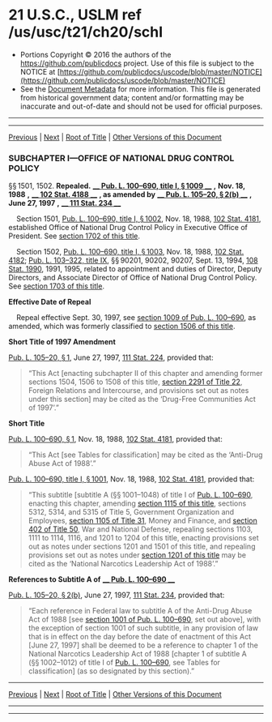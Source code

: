 ---
---

# 21 U.S.C., USLM ref /us/usc/t21/ch20/schI

* Portions Copyright © 2016 the authors of the https://github.com/publicdocs project.
  Use of this file is subject to the NOTICE at [https://github.com/publicdocs/uscode/blob/master/NOTICE](https://github.com/publicdocs/uscode/blob/master/NOTICE)
* See the [Document Metadata](././../../../../..//README.md) for more information.
  This file is generated from historical government data; content and/or formatting may be inaccurate and out-of-date and should not be used for official purposes.

----------
----------

[Previous](./../../../../..//us/usc/t21/ch20/m__us_usc_t21_ch20.md) | [Next](./../../../../..//us/usc/t21/ch20/schI/m__us_usc_t21_s1502a.md) | [Root of Title](./../../../../../) | [Other Versions of this Document](https://publicdocs.github.io/go/links?ns=uslm&ref=%2Fus%2Fusc%2Ft21%2Fch20%2FschI)

### SUBCHAPTER I—OFFICE OF NATIONAL DRUG CONTROL POLICY

§§ 1501, 1502. __Repealed.__  __[__  __Pub. L. 100–690, title I, § 1009__  __][/us/pl/100/690/s1009]__  __,__  __Nov. 18, 1988__  __,__  __[__  __102 Stat. 4188__  __][/us/stat/102/4188]__  __, as amended by__  __[__  __Pub. L. 105–20, § 2(b)__  __][/us/pl/105/20/s2/b]__  __,__  __June 27, 1997__  __,__  __[__  __111 Stat. 234__  __][/us/stat/111/234]__ 

    Section 1501, [Pub. L. 100–690, title I, § 1002][/us/pl/100/690/s1002], Nov. 18, 1988, [102 Stat. 4181][/us/stat/102/4181], established Office of National Drug Control Policy in Executive Office of President. See [section 1702 of this title][/us/usc/t21/s1702].

    Section 1502, [Pub. L. 100–690, title I, § 1003][/us/pl/100/690/s1003], Nov. 18, 1988, [102 Stat. 4182][/us/stat/102/4182]; [Pub. L. 103–322, title IX][/us/pl/103/322], §§ 90201, 90202, 90207, Sept. 13, 1994, [108 Stat. 1990][/us/stat/108/1990], 1991, 1995, related to appointment and duties of Director, Deputy Directors, and Associate Director of Office of National Drug Control Policy. See [section 1703 of this title][/us/usc/t21/s1703].

 __Effective Date of Repeal__ 

    Repeal effective Sept. 30, 1997, see [section 1009 of Pub. L. 100–690][/us/pl/100/690/s1009], as amended, which was formerly classified to [section 1506 of this title][/us/usc/t21/s1506].

 __Short Title of 1997 Amendment__ 

[Pub. L. 105–20, § 1][/us/pl/105/20/s1], June 27, 1997, [111 Stat. 224][/us/stat/111/224], provided that: 

> “This Act \[enacting subchapter II of this chapter and amending former sections 1504, 1506 to 1508 of this title, [section 2291 of Title 22][/us/usc/t22/s2291], Foreign Relations and Intercourse, and provisions set out as notes under this section\] may be cited as the ‘Drug-Free Communities Act of 1997’.”

 __Short Title__ 

[Pub. L. 100–690, § 1][/us/pl/100/690/s1], Nov. 18, 1988, [102 Stat. 4181][/us/stat/102/4181], provided that: 

> “This Act \[see Tables for classification\] may be cited as the ‘Anti-Drug Abuse Act of 1988’.”

[Pub. L. 100–690, title I, § 1001][/us/pl/100/690/s1001], Nov. 18, 1988, [102 Stat. 4181][/us/stat/102/4181], provided that: 

> “This subtitle \[subtitle A (§§ 1001–1048) of title I of [Pub. L. 100–690][/us/pl/100/690], enacting this chapter, amending [section 1115 of this title][/us/usc/t21/s1115], sections 5312, 5314, and 5315 of Title 5, Government Organization and Employees, [section 1105 of Title 31][/us/usc/t31/s1105], Money and Finance, and [section 402 of Title 50][/us/usc/t50/s402], War and National Defense, repealing sections 1103, 1111 to 1114, 1116, and 1201 to 1204 of this title, enacting provisions set out as notes under sections 1201 and 1501 of this title, and repealing provisions set out as notes under [section 1201 of this title][/us/usc/t21/s1201] may be cited as the ‘National Narcotics Leadership Act of 1988’.”

 __References to Subtitle A of__  __[__  __Pub. L. 100–690__  __][/us/pl/100/690]__ 

[Pub. L. 105–20, § 2(b)][/us/pl/105/20/s2/b], June 27, 1997, [111 Stat. 234][/us/stat/111/234], provided that: 

> “Each reference in Federal law to subtitle A of the Anti-Drug Abuse Act of 1988 \[see [section 1001 of Pub. L. 100–690][/us/pl/100/690/s1001], set out above\], with the exception of section 1001 of such subtitle, in any provision of law that is in effect on the day before the date of enactment of this Act \[June 27, 1997\] shall be deemed to be a reference to chapter 1 of the National Narcotics Leadership Act of 1988 \[chapter 1 of subtitle A (§§ 1002–1012) of title I of [Pub. L. 100–690][/us/pl/100/690], see Tables for classification\] (as so designated by this section).”

----------

[Previous](./../../../../..//us/usc/t21/ch20/m__us_usc_t21_ch20.md) | [Next](./../../../../..//us/usc/t21/ch20/schI/m__us_usc_t21_s1502a.md) | [Root of Title](./../../../../../) | [Other Versions of this Document](https://publicdocs.github.io/go/links?ns=uslm&ref=%2Fus%2Fusc%2Ft21%2Fch20%2FschI)

----------
----------

[/us/pl/100/690/s1009]: https://publicdocs.github.io/go/links?ns=uslm&ref=%2Fus%2Fpl%2F100%2F690%2Fs1009
[/us/stat/102/4188]: https://publicdocs.github.io/go/links?ns=uslm&ref=%2Fus%2Fstat%2F102%2F4188
[/us/pl/105/20/s2/b]: https://publicdocs.github.io/go/links?ns=uslm&ref=%2Fus%2Fpl%2F105%2F20%2Fs2%2Fb
[/us/stat/111/234]: https://publicdocs.github.io/go/links?ns=uslm&ref=%2Fus%2Fstat%2F111%2F234
[/us/pl/100/690/s1002]: https://publicdocs.github.io/go/links?ns=uslm&ref=%2Fus%2Fpl%2F100%2F690%2Fs1002
[/us/stat/102/4181]: https://publicdocs.github.io/go/links?ns=uslm&ref=%2Fus%2Fstat%2F102%2F4181
[/us/usc/t21/s1702]: https://publicdocs.github.io/go/links?ns=uslm&ref=%2Fus%2Fusc%2Ft21%2Fs1702
[/us/pl/100/690/s1003]: https://publicdocs.github.io/go/links?ns=uslm&ref=%2Fus%2Fpl%2F100%2F690%2Fs1003
[/us/stat/102/4182]: https://publicdocs.github.io/go/links?ns=uslm&ref=%2Fus%2Fstat%2F102%2F4182
[/us/pl/103/322]: https://publicdocs.github.io/go/links?ns=uslm&ref=%2Fus%2Fpl%2F103%2F322
[/us/stat/108/1990]: https://publicdocs.github.io/go/links?ns=uslm&ref=%2Fus%2Fstat%2F108%2F1990
[/us/usc/t21/s1703]: https://publicdocs.github.io/go/links?ns=uslm&ref=%2Fus%2Fusc%2Ft21%2Fs1703
[/us/pl/100/690/s1009]: https://publicdocs.github.io/go/links?ns=uslm&ref=%2Fus%2Fpl%2F100%2F690%2Fs1009
[/us/usc/t21/s1506]: https://publicdocs.github.io/go/links?ns=uslm&ref=%2Fus%2Fusc%2Ft21%2Fs1506
[/us/pl/105/20/s1]: https://publicdocs.github.io/go/links?ns=uslm&ref=%2Fus%2Fpl%2F105%2F20%2Fs1
[/us/stat/111/224]: https://publicdocs.github.io/go/links?ns=uslm&ref=%2Fus%2Fstat%2F111%2F224
[/us/usc/t22/s2291]: https://publicdocs.github.io/go/links?ns=uslm&ref=%2Fus%2Fusc%2Ft22%2Fs2291
[/us/pl/100/690/s1]: https://publicdocs.github.io/go/links?ns=uslm&ref=%2Fus%2Fpl%2F100%2F690%2Fs1
[/us/stat/102/4181]: https://publicdocs.github.io/go/links?ns=uslm&ref=%2Fus%2Fstat%2F102%2F4181
[/us/pl/100/690/s1001]: https://publicdocs.github.io/go/links?ns=uslm&ref=%2Fus%2Fpl%2F100%2F690%2Fs1001
[/us/stat/102/4181]: https://publicdocs.github.io/go/links?ns=uslm&ref=%2Fus%2Fstat%2F102%2F4181
[/us/pl/100/690]: https://publicdocs.github.io/go/links?ns=uslm&ref=%2Fus%2Fpl%2F100%2F690
[/us/usc/t21/s1115]: https://publicdocs.github.io/go/links?ns=uslm&ref=%2Fus%2Fusc%2Ft21%2Fs1115
[/us/usc/t31/s1105]: https://publicdocs.github.io/go/links?ns=uslm&ref=%2Fus%2Fusc%2Ft31%2Fs1105
[/us/usc/t50/s402]: https://publicdocs.github.io/go/links?ns=uslm&ref=%2Fus%2Fusc%2Ft50%2Fs402
[/us/usc/t21/s1201]: https://publicdocs.github.io/go/links?ns=uslm&ref=%2Fus%2Fusc%2Ft21%2Fs1201
[/us/pl/100/690]: https://publicdocs.github.io/go/links?ns=uslm&ref=%2Fus%2Fpl%2F100%2F690
[/us/pl/105/20/s2/b]: https://publicdocs.github.io/go/links?ns=uslm&ref=%2Fus%2Fpl%2F105%2F20%2Fs2%2Fb
[/us/stat/111/234]: https://publicdocs.github.io/go/links?ns=uslm&ref=%2Fus%2Fstat%2F111%2F234
[/us/pl/100/690/s1001]: https://publicdocs.github.io/go/links?ns=uslm&ref=%2Fus%2Fpl%2F100%2F690%2Fs1001
[/us/pl/100/690]: https://publicdocs.github.io/go/links?ns=uslm&ref=%2Fus%2Fpl%2F100%2F690



